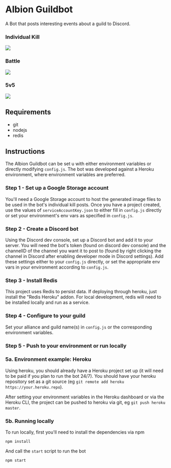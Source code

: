 # Albion Guildbot
A Bot that posts interesting events about a guild to Discord.

### Individual Kill
![](https://i.gyazo.com/fc9106ae9f0916a24435849fe8856f7d.png)

### Battle
![](https://i.gyazo.com/3c3be8703049760a6a136c451d8812a7.png)

### 5v5
![](https://i.gyazo.com/95877c30c3f76d942e0af2bbf4676d0c.png)

## Requirements
 - git
 - nodejs
 - redis

## Instructions
The Albion Guildbot can be set u with either environment variables or directly
modifying `config.js`. The bot was developed against a Heroku environment,
where environment variables are preferred.

### Step 1 - Set up a Google Storage account
You'll need a Google Storage account to host the generated image files to be
used in the bot's individual kill posts. Once you have a project created,
use the values of `serviceAccountKey.json` to either fill in `config.js`
directly or set your environment's env vars as specified in `config.js`.

### Step 2 - Create a Discord bot
Using the Discord dev console, set up a Discord bot and add it to your
server. You will need the bot's token (found on discord dev console) and
the channelID of the channel you want it to post to (found by right clicking
the channel in Discord after enabling developer mode in Discord settings). Add
these settings either to your `config.js` directly, or set the appropriate
env vars in your environment according to `config.js`.

### Step 3 - Install Redis
This project uses Redis to persist data. If deploying through heroku, just
install the "Redis Heroku" addon. For local development, redis will need
to be installed locally and run as a service.

### Step 4 - Configure to your guild
Set your alliance and guild name(s) in `config.js` or the corresponding
environment variables.

### Step 5 - Push to your environment or run locally

### 5a. Environment example: Heroku
Using heroku, you should already have a Heroku project set up (it will need to
be paid if you plan to run the bot 24/7). You should have your heroku repository
set as a git source (eg `git remote add heroku https://your.heroku.repo`).

After setting your environment variables in the Heroku dashboard or via the
Heroku CLI, the project can be pushed to heroku via git, eg `git push heroku master`.

### 5b. Running locally
To run locally, first you'll need to install the dependencies via npm
```
npm install
```

And call the `start` script to run the bot
```
npm start
```
